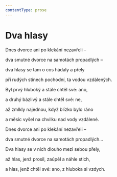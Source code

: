 ```yaml
---
contentType: prose
---
```


# Dva hlasy

Dnes dvorce ani po klekání nezavřeli – 

dva smutné dvorce na samotách propadlých – 

dva hlasy se tam o cos hádaly a přely 

při rudých stínech pochodní, ta vodou vzdálených. 

Byl prvý hluboký a stále chtěl své: ano, 

a druhý bázlivý a stále chtěl své: ne, 

až zmlkly najednou, když blízko bylo ráno 

a měsíc vyšel na chvilku nad vody vzdálené. 

Dnes dvorce ani po klekání nezavřeli – 

dva smutné dvorce na samotách propadlých… 

Dva hlasy se v nich dlouho mezi sebou přely, 

až hlas, jenž prosil, zaúpěl a náhle stich, 

a hlas, jenž chtěl své: ano, z hluboka si vzdych.
